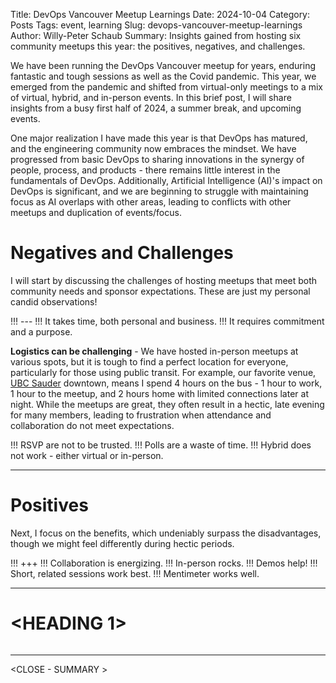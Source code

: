 Title: DevOps Vancouver Meetup Learnings
Date: 2024-10-04
Category: Posts 
Tags: event, learning
Slug: devops-vancouver-meetup-learnings
Author: Willy-Peter Schaub
Summary: Insights gained from hosting six community meetups this year: the positives, negatives, and challenges.

We have been running the DevOps Vancouver meetup for years, enduring fantastic and tough sessions as well as the Covid pandemic. This year, we emerged from the pandemic and shifted from virtual-only meetings to a mix of virtual, hybrid, and in-person events. In this brief post, I will share insights from a busy first half of 2024, a summer break, and upcoming events.

One major realization I have made this year is that DevOps has matured, and the engineering community now embraces the mindset. We have progressed from basic DevOps to sharing innovations in the synergy of people, process, and products - there remains little interest in the fundamentals of DevOps. Additionally, Artificial Intelligence (AI)'s impact on DevOps is significant, and we are beginning to struggle with maintaining focus as AI overlaps with other areas, leading to conflicts with other meetups and duplication of events/focus.

# Negatives and Challenges

I will start by discussing the challenges of hosting meetups that meet both community needs and sponsor expectations. These are just my personal candid observations!

!!! ---
!!! It takes time, both personal and business.
!!! It requires commitment and a purpose.

**Logistics can be challenging** - We have hosted in-person meetups at various spots, but it is tough to find a perfect location for everyone, particularly for those using public transit. For example, our favorite venue, [UBC Sauder](https://www.sauder.ubc.ca/) downtown, means I spend 4 hours on the bus - 1 hour to work, 1 hour to the meetup, and 2 hours home with limited connections later at night. While the meetups are great, they often result in a hectic, late evening for many members, leading to frustration when attendance and collaboration do not meet expectations.

!!! RSVP are not to be trusted.
!!! Polls are a waste of time.
!!! Hybrid does not work - either virtual or in-person.

---

# Positives

Next, I focus on the benefits, which undeniably surpass the disadvantages, though we might feel differently during hectic periods.

!!! +++
!!! Collaboration is energizing.
!!! In-person rocks.
!!! Demos help!
!!! Short, related sessions work best.
!!! Mentimeter works well.

---

# <HEADING 1>

> ![<SAMPLE PIC>](../images/<SLUG>-<1>.png) 

<TBD>

---

<CLOSE - SUMMARY >

